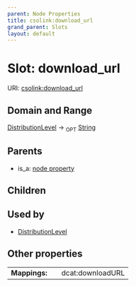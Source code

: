 ```yaml
---
parent: Node Properties
title: csolink:download_url
grand_parent: Slots
layout: default
---
```


# Slot: download_url




URI: [csolink:download_url](https://w3id.org/csolink/vocab/download_url)

## Domain and Range

[DistributionLevel](DistributionLevel.md) ->  <sub>OPT</sub> [String](types/String.md)

## Parents

 *  is_a: [node property](node_property.md)

## Children


## Used by

 * [DistributionLevel](DistributionLevel.md)

## Other properties

|  |  |  |
| --- | --- | --- |
| **Mappings:** | | dcat:downloadURL |

